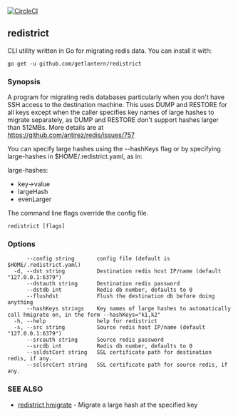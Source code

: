 [![CircleCI](https://circleci.com/gh/getlantern/redistrict.svg?style=svg)](https://circleci.com/gh/getlantern/redistrict)

## redistrict
CLI utility written in Go for migrating redis data. You can install it with:

```
go get -u github.com/getlantern/redistrict
```

### Synopsis

A program for migrating redis databases particularly when you don't have SSH
access to the destination machine. This uses DUMP and RESTORE for all keys except when the caller
specifies key names of large hashes to migrate separately, as DUMP and RESTORE don't support hashes larger
than 512MBs. More details are at https://github.com/antirez/redis/issues/757

You can specify large hashes using the --hashKeys flag or by specifying large-hashes in $HOME/.redistrict.yaml, as in:

large-hashes:
  - key->value
  - largeHash
  - evenLarger

The command line flags override the config file.

```
redistrict [flags]
```

### Options

```
      --config string       config file (default is $HOME/.redistrict.yaml)
  -d, --dst string          Destination redis host IP/name (default "127.0.0.1:6379")
      --dstauth string      Destination redis password
      --dstdb int           Redis db number, defaults to 0
      --flushdst            Flush the destination db before doing anything
      --hashKeys strings    Key names of large hashes to automatically call hmigrate on, in the form --hashKeys="k1,k2"
  -h, --help                help for redistrict
  -s, --src string          Source redis host IP/name (default "127.0.0.1:6379")
      --srcauth string      Source redis password
      --srcdb int           Redis db number, defaults to 0
      --ssldstCert string   SSL certificate path for destination redis, if any.
      --sslsrcCert string   SSL certificate path for source redis, if any.
```

### SEE ALSO

* [redistrict hmigrate](redistrict_hmigrate.md)	 - Migrate a large hash at the specified key
